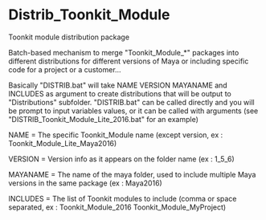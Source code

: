 # Distrib_Toonkit_Module
Toonkit module distribution package

Batch-based mechanism to merge "Toonkit_Module_*" packages into different distributions for different versions
of Maya or including specific code for a project or a customer...

Basically "DISTRIB.bat" will take NAME VERSION MAYANAME and INCLUDES as argument to create distributions that will be output to "Distributions" subfolder.
"DISTRIB.bat" can be called directly and you will be prompt to input variables values, or it can be called with arguments (see "DISTRIB_Toonkit_Module_Lite_2016.bat" for an example)

NAME      = The specific Toonkit_Module name (except version, ex : Toonkit_Module_Lite_Maya2016)

VERSION   = Version info as it appears on the folder name (ex : 1_5_6)

MAYANAME  = The name of the maya folder, used to include multiple Maya versions in the same package (ex : Maya2016)

INCLUDES  = The list of Toonkit modules to include (comma or space separated, ex : Toonkit_Module_2016 Toonkit_Module_MyProject)
